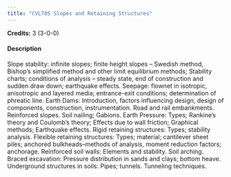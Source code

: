 ```yaml
---
title: "CVL705 Slopes and Retaining Structures"
---
```

**Credits:** 3 (3-0-0)

#### Description
Slope stability: infinite slopes; finite height slopes – Swedish method, Bishop’s simplified method and other limit equilibrium methods; Stability charts; conditions of analysis – steady state, end of construction and sudden draw down; earthquake effects. Seepage: flownet in isotropic, anisotropic and layered media; entrance-exit conditions; determination of phreatic line. Earth Dams: Introduction, factors influencing design, design of components, construction, instrumentation. Road and rail embankments. Reinforced slopes. Soil nailing; Gabions. Earth Pressure: Types; Rankine’s theory and Coulomb’s theory; Effects due to wall friction; Graphical methods; Earthquake effects. Rigid retaining structures: Types; stability analysis. Flexible retaining structures: Types; material; cantilever sheet piles; anchored bulkheads–methods of analysis, moment reduction factors; anchorage. Reinforced soil walls: Elements and stability. Soil arching. Braced excavation: Pressure distribution in sands and clays; bottom heave. Underground structures in soils: Pipes; tunnels. Tunneling techniques.